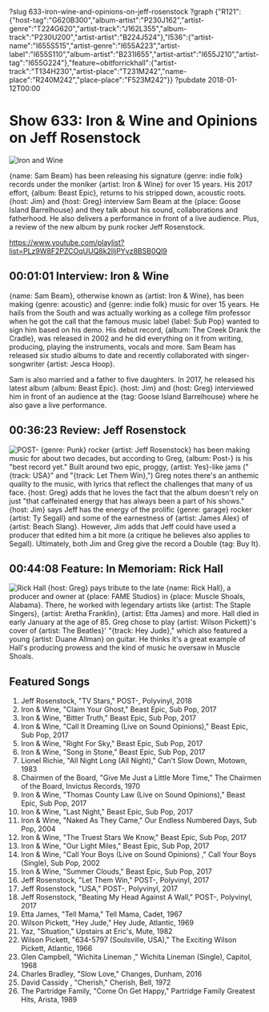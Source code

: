?slug 633-iron-wine-and-opinions-on-jeff-rosenstock
?graph {"R121":{"host-tag":"G620B300","album-artist":"P230J162","artist-genre":"T224G620","artist-track":"J162L355","album-track":"P230U200","artist-artist":"B224J524"},"I536":{"artist-name":"I655S515","artist-genre":"I655A223","artist-label":"I655S110","album-artist":"B231I655","artist-artist":"I655J210","artist-tag":"I655G224"},"feature~obitforrickhall":{"artist-track":"T134H230","artist-place":"T231M242","name-place":"R240M242","place-place":"F523M242"}}
?pubdate 2018-01-12T00:00

# Show 633: Iron & Wine and Opinions on Jeff Rosenstock

![Iron and Wine](//static.soundopinions.org/images/2018/ironandwine633_web.jpg)

{name: Sam Beam} has been releasing his signature {genre: indie folk} records under the moniker {artist: Iron & Wine} for over 15 years. His 2017 effort, {album: Beast Epic}, returns to his stripped down, acoustic roots. {host: Jim} and {host: Greg} interview Sam Beam at the {place: Goose Island Barrelhouse} and they talk about his sound, collaborations and fatherhood. He also delivers a performance in front of a live audience. Plus, a review of the new album by punk rocker Jeff Rosenstock.

https://www.youtube.com/playlist?list=PLz9W8F2PZCOqUUQ8k2lljPYvz8BSB0Ql9

## 00:01:01 Interview: Iron & Wine
{name: Sam Beam}, otherwise known as {artist: Iron & Wine}, has been making {genre: acoustic} and {genre: indie folk} music for over 15 years. He hails from the South and was actually working as a college film professor when he got the call that the famous music label {label: Sub Pop} wanted to sign him based on his demo. His debut record, {album: The Creek Drank the Cradle}, was released in 2002 and he did everything on it from writing, producing, playing the instruments, vocals and more. Sam Beam has released six studio albums to date and recently collaborated with singer-songwriter {artist: Jesca Hoop}.

Sam is also married and a father to five daughters. In 2017, he released his latest album {album: Beast Epic}. {host: Jim} and {host: Greg} interviewed him in front of an audience at the {tag: Goose Island Barrelhouse} where he also gave a live performance. 


## 00:36:23 Review: Jeff Rosenstock
![POST-](http://is3.mzstatic.com/image/thumb/Music118/v4/cc/8d/f7/cc8df79d-2baa-f958-6519-be175332e6b8/source/600x600bb.jpg "664958836/1326270079")
{genre: Punk} rocker {artist: Jeff Rosenstock} has been making music for about two decades, but according to Greg, {album: Post-} is his "best record yet." Built around two epic, proggy, {artist: Yes}-like jams ("{track: USA}" and "{track: Let Them Win},") Greg notes there's an anthemic quality to the music, with lyrics that reflect the challenges that many of us face. {host: Greg} adds that he loves the fact that the album doesn't rely on just "that caffeinated energy that has always been a part of his shows." {host: Jim} says Jeff has the energy of the prolific {genre: garage} rocker {artist: Ty Segall} and some of the earnestness of {artist: James Alex} of {artist: Beach Slang}. However, Jim adds that Jeff could have used a producer that edited him a bit more (a critique he believes also applies to Segall). Ultimately, both Jim and Greg give the record a Double {tag: Buy It}. 


## 00:44:08 Feature: In Memoriam: Rick Hall
![Rick Hall](//static.soundopinions.org/images/2018/rick_hall.jpg)
{host: Greg} pays tribute to the late {name: Rick Hall}, a producer and owner at {place: FAME Studios} in {place: Muscle Shoals, Alabama}. There, he worked with legendary artists like {artist: The Staple Singers}, {artist: Aretha Franklin}, {artist: Etta James} and more. Hall died in early January at the age of 85. Greg chose to play {artist: Wilson Pickett}'s cover of {artist: The Beatles}' "{track: Hey Jude}," which also featured a young {artist: Duane Allman} on guitar. He thinks it's a great example of Hall's producing prowess and the kind of music he oversaw in Muscle Shoals. 


## Featured Songs
1. Jeff Rosenstock, "TV Stars," POST-, Polyvinyl, 2018
1. Iron & Wine, "Claim Your Ghost," Beast Epic, Sub Pop, 2017
1. Iron & Wine, "Bitter Truth," Beast Epic, Sub Pop, 2017
1. Iron & Wine, "Call It Dreaming (Live on Sound Opinions)," Beast Epic, Sub Pop, 2017
1. Iron & Wine, "Right For Sky," Beast Epic, Sub Pop, 2017
1. Iron & Wine, "Song in Stone," Beast Epic, Sub Pop, 2017
1. Lionel Richie, "All Night Long (All Night)," Can't Slow Down, Motown, 1983
1. Chairmen of the Board, "Give Me Just a Little More Time," The Chairmen of the Board, Invictus Records, 1970
1. Iron & Wine, "Thomas County Law (Live on Sound Opinions)," Beast Epic, Sub Pop, 2017
1. Iron & Wine, "Last Night," Beast Epic, Sub Pop, 2017
1. Iron & Wine, "Naked As They Came," Our Endless Numbered Days, Sub Pop, 2004
1. Iron & Wine, "The Truest Stars We Know," Beast Epic, Sub Pop, 2017
1. Iron & Wine, "Our Light Miles," Beast Epic, Sub Pop, 2017
1. Iron & Wine, "Call Your Boys (Live on Sound Opinions) ," Call Your Boys (Single), Sub Pop, 2002
1. Iron & Wine, "Summer Clouds," Beast Epic, Sub Pop, 2017
1. Jeff Rosenstock, "Let Them Win," POST-, Polyvinyl, 2017
1. Jeff Rosenstock, "USA," POST-, Polyvinyl, 2017
1. Jeff Rosenstock, "Beating My Head Against A Wall," POST-, Polyvinyl, 2017
1. Etta James, "Tell Mama," Tell Mama, Cadet, 1967
1. Wilson Pickett, "Hey Jude," Hey Jude, Atlantic, 1969
1. Yaz, "Situation," Upstairs at Eric's, Mute, 1982
1. Wilson Pickett, "634-5797 (Soulsville, USA)," The Exciting Wilson Pickett, Atlantic, 1966
1. Glen Campbell, "Wichita Lineman ," Wichita Lineman (Single), Capitol, 1968
1. Charles Bradley, "Slow Love," Changes, Dunham, 2016
1. David Cassidy , "Cherish," Cherish, Bell, 1972
1. The Partridge Family, "Come On Get Happy," Partridge Family Greatest Hits, Arista, 1989

